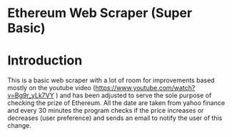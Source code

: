 # Ethereum Web Scraper (Super Basic)

# Introduction

This is a basic web scraper with a lot of room for improvements based mostly on the youtube video (https://www.youtube.com/watch?v=Bg9r_yLk7VY ) and has been adjusted to serve the sole purpose of checking the prize of Ethereum.
All the date are taken from yahoo finance and every 30 minutes the program checks if the price increases or decreases (user preference) and sends an email to notify the user of this change.
